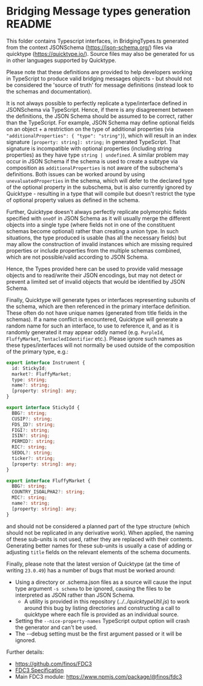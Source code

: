 # Bridging Message types generation README

This folder contains Typescript interfaces, in BridgingTypes.ts generated from the context JSONSchema (https://json-schema.org/) files via quicktype (https://quicktype.io/). Source files may also be generated for us in other languages supported by Quicktype.

Please note that these definitions are provided to help developers working in TypeScript to produce valid bridging messages objects - but should not be considered the 'source of truth' for message definitions (instead look to the schemas and documentation).

It is not always possible to perfectly replicate a type/interface defined in JSONSchema via TypeScript. Hence, if there is any disagreement between the definitions, the JSON Schema should be assumed to be correct, rather than the TypeScript. For example, JSON Schema may define optional fields on an object + a restriction on the type of additional properties (via `"additionalProperties": { "type": "string"}`), which will result in an index signature `[property: string]: string;` in generated TypeScript. That signature is incompatible with optional properties (including string properties) as they have type `string | undefined`. A similar problem may occur in JSON Schema if the schema is used to create a subtype via composition as `additionalProperties` is not aware of the subschema's definitions. Both issues can be worked around by using `unevaluatedProperties` in the schema, which will defer to the declared type of the optional property in the subschema, but is also currently ignored by Quicktype - resulting in a type that will compile but doesn't restrict the type of optional property values as defined in the schema.

Further, Quicktype doesn't always perfectly replicate polymorphic fields specified with `oneOf` in JSON Schema as it will usually merge the different objects into a single type (where fields not in one of the constituent schemas become optional) rather than creating a union type. In such situations, the type produced is usable (has all the necessary fields) but may allow the construction of invalid instances which are missing required properties or include properties from the multiple schemas combined, which are not possible/valid according to JSON Schema.

Hence, the Types provided here can be used to provide valid message objects and to read/write their JSON encodings, but may not detect or prevent a limited set of invalid objects that would be identified by JSON Schema.

Finally, Quicktype will generate types or interfaces representing subunits of the schema, which are then referenced in the primary interface definition. These often do not have unique names (generated from title fields in the schemas). If a name conflict is encountered, Quicktype will generate a random name for such an interface, to use to reference it, and as it is randomly generated it may appear oddly named (e.g. `PurpleId`, `FluffyMarket`, `TentacledIdentifier` etc.). Please ignore such names as these types/interfaces will not normally be used outside of the composition of the primary type, e.g.:

```TypeScript
export interface Instrument {
  id: StickyId;
  market?: FluffyMarket;
  type: string;
  name?: string;
  [property: string]: any;
}

export interface StickyId {
  BBG?: string;
  CUSIP?: string;
  FDS_ID?: string;
  FIGI?: string;
  ISIN?: string;
  PERMID?: string;
  RIC?: string;
  SEDOL?: string;
  ticker?: string;
  [property: string]: any;
}

export interface FluffyMarket {
  BBG?: string;
  COUNTRY_ISOALPHA2?: string;
  MIC?: string;
  name?: string;
  [property: string]: any;
}
```

and should not be considered a planned part of the type structure (which should not be replicated in any derivative work). When applied, the naming of these sub-units is not used, rather they are replaced with their contents. Generating better names for these sub-units is usually a case of adding or adjusting `title` fields on the relevant elements of the schema documents.

Finally, please note that the latest version of Quicktype (at the time of writing `23.0.49`) has a number of bugs that must be worked around:

- Using a directory or .schema.json files as a source will cause the input type argument `-s schema` to be ignored, causing the files to be interpreted as JSON rather than JSON Schema.
  - A utility is provided in this repository (_../../quicktypeUtil.js_) to work around this bug by listing directories and constructing a call to quicktype where each file is provided as an individual source.
- Setting the `--nice-property-names` TypeScript output option will crash the generator and can't be used.
- The --debug setting must be the first argument passed or it will be ignored.

Further details:
 - https://github.com/finos/FDC3
 - [FDC3 Specification](https://fdc3.finos.org/)
 - Main FDC3 module: https://www.npmjs.com/package/@finos/fdc3
